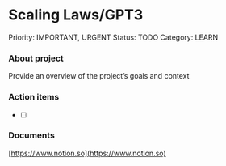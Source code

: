 # Scaling Laws/GPT3

Priority: IMPORTANT, URGENT
Status: TODO
Category: LEARN

### About project

Provide an overview of the project’s goals and context

### Action items

- [ ]  

### Documents

[https://www.notion.so](https://www.notion.so)
